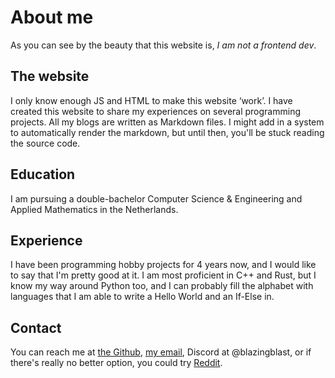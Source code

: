 # About me

As you can see by the beauty that this website is, _I am not a frontend dev_.

## The website

I only know enough JS and HTML to make this website ‘work’. I have created this website to share my experiences on several programming projects. All my blogs are written as Markdown files. I might add in a system to automatically render the markdown, but until then, you'll be stuck reading the source code.

## Education

I am pursuing a double-bachelor Computer Science & Engineering and Applied Mathematics in the Netherlands.

## Experience

I have been programming hobby projects for 4 years now, and I would like to say that I'm pretty good at it. I am most proficient in C++ and Rust, but I know my way around Python too, and I can probably fill the alphabet with languages that I am able to write a Hello World and an If-Else in.

## Contact

You can reach me at [the Github](https://github.com/Blazing-Blast/Blazing-Blast.github.io/), [my email](mailto:spamtheblaze@gmail.com), Discord at @blazingblast, or if there's really no better option, you could try [Reddit](https://reddit.com/u/ballisticp-enguin/).
